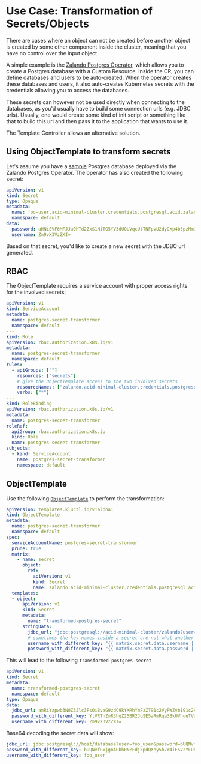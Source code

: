 <!-- This comment is uncommented when auto-synced to www-kluctl.io

---
title: "Use Case: Transformation of Secrets/Objects"
description: "Use Case: Transformation of Secrets/Objects"
weight: 50
---
-->

# Use Case: Transformation of Secrets/Objects

There are cases where an object can not be created before another object is created by some other component inside the
cluster, meaning that you have no control over the input object.

A simple example is the [Zalando Postgres Operator](https://github.com/zalando/postgres-operator), which allows you
to create a Postgres database with a Custom Resource. Inside the CR, you can define databases and users to be
auto-created. When the operator creates these databases and users, it also auto-creates Kubernetes secrets with the
credentials allowing you to access the databases.

These secrets can however not be used directly when connecting to the databases, as you'd usually have to build some
connection urls (e.g. JDBC urls). Usually, one would create some kind of init script or something like that to 
build this url and then pass it to the application that wants to use it.

The Template Controller allows an alternative solution.

## Using ObjectTemplate to transform secrets

Let's assume you have a [sample](https://github.com/zalando/postgres-operator/blob/master/docs/user.md#create-a-manifest-for-a-new-postgresql-cluster)
Postgres database deployed via the Zalando Postgres Operator. The operator has also created the following secret:

```yaml
apiVersion: v1
kind: Secret
type: Opaque
metadata:
  name: foo-user.acid-minimal-cluster.credentials.postgresql.acid.zalan.do
  namespace: default
data:
  password: aHNiSVF6MFJJa0hTd2ZxS1NiTG5YV3dUQUVqcUtTNFpvU2dyOXp4b3pzMmJvTE02WWl0eTE0YjJTZlNFTHExdw==
  username: Zm9vX3VzZXI=
```

Based on that secret, you'd like to create a new secret with the JDBC url generated.

## RBAC

The ObjectTemplate requires a service account with proper access rights for the involved secrets:

```yaml
apiVersion: v1
kind: ServiceAccount
metadata:
  name: postgres-secret-transformer
  namespace: default
---
kind: Role
apiVersion: rbac.authorization.k8s.io/v1
metadata:
  name: postgres-secret-transformer
  namespace: default
rules:
  - apiGroups: [""]
    resources: ["secrets"]
    # give the ObjectTemplate access to the two involved secrets
    resourceNames: ["zalando.acid-minimal-cluster.credentials.postgresql.acid.zalan.do", "transformed-postgres-secret"]
    verbs: ["*"]
---
kind: RoleBinding
apiVersion: rbac.authorization.k8s.io/v1
metadata:
  name: postgres-secret-transformer
roleRef:
  apiGroup: rbac.authorization.k8s.io
  kind: Role
  name: postgres-secret-transformer
subjects:
  - kind: ServiceAccount
    name: postgres-secret-transformer
    namespace: default
```

## ObjectTemplate

Use the following [`ObjectTemplate`](./spec/v1alpha1/objecttemplate.md) to perform the transformation:

```yaml
apiVersion: templates.kluctl.io/v1alpha1
kind: ObjectTemplate
metadata:
  name: postgres-secret-transformer
  namespace: default
spec:
  serviceAccountName: postgres-secret-transformer
  prune: true
  matrix:
    - name: secret
      object:
        ref:
          apiVersion: v1
          kind: Secret
          name: zalando.acid-minimal-cluster.credentials.postgresql.acid.zalan.do
  templates:
  - object:
      apiVersion: v1
      kind: Secret
      metadata:
        name: "transformed-postgres-secret"
      stringData:
        jdbc_url: "jdbc:postgresql://acid-minimal-cluster/zalando?user={{ matrix.secret.data.username | b64decode }}&password={{ matrix.secret.data.password | b64decode }}"
        # sometimes the key names inside a secret are not what another component requires, so we can simply use different names if we want
        username_with_different_key: "{{ matrix.secret.data.username | b64decode }}"
        password_with_different_key: "{{ matrix.secret.data.password | b64decode }}"
```

This will lead to the following `transformed-postgres-secret`

```yaml
apiVersion: v1
kind: Secret
metadata:
  name: transformed-postgres-secret
  namespace: default
type: Opaque
data:
  jdbc_url: amRiYzpwb3N0Z3Jlc3FsOi8vaG9zdC9kYXRhYmFzZT91c2VyPWZvb191c2VyJnBhc3N3b3JkPWJVUU52Zkd4amduQUdiaEhOWkZkamtwZFFYbnk1aDdXNGlFU1YyWUxVNnVrRHdXWjBPMjdRb0NBdUJTTnF3TVk=
  password_with_different_key: YlVRTnZmR3hqZ25BR2JoSE5aRmRqa3BkUVhueTVoN1c0aUVTVjJZTFU2dWtEd1daME8yN1FvQ0F1QlNOcXdNWQ==
  username_with_different_key: Zm9vX3VzZXI=
```

Base64 decoding the secret data will show:

```yaml
jdbc_url: jdbc:postgresql://host/database?user=foo_user&password=bUQNvfGxjgnAGbhHNZFdjkpdQXny5h7W4iESV2YLU6ukDwWZ0O27QoCAuBSNqwMY                                                                                                                                                                                      │
password_with_different_key: bUQNvfGxjgnAGbhHNZFdjkpdQXny5h7W4iESV2YLU6ukDwWZ0O27QoCAuBSNqwMY                                                                                                                                                                                                                          │
username_with_different_key: foo_user
```
